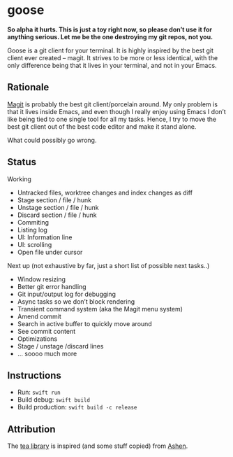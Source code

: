 # goose

**So alpha it hurts. This is just a toy right now, so please don’t use it for anything serious. Let me be the one destroying my
git repos, not you.**

Goose is a git client for your terminal. It is highly inspired by the best git client ever created – magit. It strives to be more
or less identical, with the only difference being that it lives in your terminal, and not in your Emacs.

## Rationale
[Magit](https://magit.vc) is probably the best git client/porcelain around. My only problem is that it lives inside Emacs,
and even though I really enjoy using Emacs I don’t like being tied to one single tool for all my tasks. Hence, I try to move
the best git client out of the best code editor and make it stand alone.

What could possibly go wrong.

## Status

Working
- Untracked files, worktree changes and index changes as diff
- Stage section / file / hunk
- Unstage section / file / hunk
- Discard section / file / hunk
- Commiting
- Listing log
- UI: Information line
- UI: scrolling
- Open file under cursor

Next up (not exhaustive by far, just a short list of possible next tasks..)
- Window resizing
- Better git error handling
- Git input/output log for debugging
- Async tasks so we don’t block rendering
- Transient command system (aka the Magit menu system)
- Amend commit
- Search in active buffer to quickly move around
- See commit content
- Optimizations
- Stage / unstage /discard lines
- ... soooo much more

## Instructions

- Run: `swift run`
- Build debug: `swift build`
- Build production: `swift build -c release`

## Attribution

The [tea library](libraries/tea) is inspired (and some stuff copied) from [Ashen](https://github.com/colinta/Ashen).
